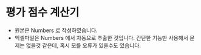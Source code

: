 # 평가 점수 계산기
- 원본은 Numbers 로 작성하였습니다.
- 엑셀파일은 Numbers 에서 자동으로 추출한 것입니다. 간단한 기능만 사용해서 문제는 없을것 같은데, 혹시 모를 오류가 있을수도 있습니다.
